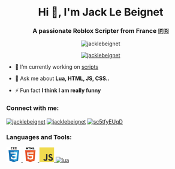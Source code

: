 <h1 align="center">Hi 👋, I'm Jack Le Beignet</h1>
<h3 align="center">A passionate Roblox Scripter from France 🇫🇷</h3>

<p align="center"> <img src="https://komarev.com/ghpvc/?username=jacklebeignet&label=Profile%20views&color=0e75b6&style=flat" alt="jacklebeignet" /> </p>

<p align="center"> <a href="https://github.com/ryo-ma/github-profile-trophy"><img src="https://github-profile-trophy.vercel.app/?username=jacklebeignet&no-bg=true&theme=onestar&no-frame=true" alt="jacklebeignet" /></a> </p>

- 🔭 I’m currently working on [scripts](https://github.com/jacklebeignet/scripts)

- 💬 Ask me about **Lua, HTML, JS, CSS..**

- ⚡ Fun fact **I think I am really funny**

<h3 align="left">Connect with me:</h3>
<p align="left">
<a href="https://twitter.com/jacklebeignet" target="blank"><img align="center" src="https://raw.githubusercontent.com/rahuldkjain/github-profile-readme-generator/master/src/images/icons/Social/twitter.svg" alt="jacklebeignet" height="30" width="40" /></a>
<a href="https://www.youtube.com/c/jacklebeignet" target="blank"><img align="center" src="https://raw.githubusercontent.com/rahuldkjain/github-profile-readme-generator/master/src/images/icons/Social/youtube.svg" alt="jacklebeignet" height="30" width="40" /></a>
<a href="https://discord.gg/sc5tfyEUqD" target="blank"><img align="center" src="https://raw.githubusercontent.com/rahuldkjain/github-profile-readme-generator/master/src/images/icons/Social/discord.svg" alt="sc5tfyEUqD" height="30" width="40" /></a>
</p>

<h3 align="left">Languages and Tools:</h3>
<p align="left"> <a href="https://www.w3schools.com/css/" target="_blank" rel="noreferrer"> <img src="https://raw.githubusercontent.com/devicons/devicon/master/icons/css3/css3-original-wordmark.svg" alt="css3" width="40" height="40"/> </a> <a href="https://www.w3.org/html/" target="_blank" rel="noreferrer"> <img src="https://raw.githubusercontent.com/devicons/devicon/master/icons/html5/html5-original-wordmark.svg" alt="html5" width="40" height="40"/> </a> <a href="https://developer.mozilla.org/en-US/docs/Web/JavaScript" target="_blank" rel="noreferrer"> <img src="https://raw.githubusercontent.com/devicons/devicon/master/icons/javascript/javascript-original.svg" alt="javascript" width="40" height="40"/> </a> <a href="https://www.lua.org/" target="_blank" rel="noreferrer"> <img src="https://upload.wikimedia.org/wikipedia/commons/thumb/c/cf/Lua-Logo.svg/2048px-Lua-Logo.svg.png" alt="lua" width="40" height="40"/> </a> </p>

